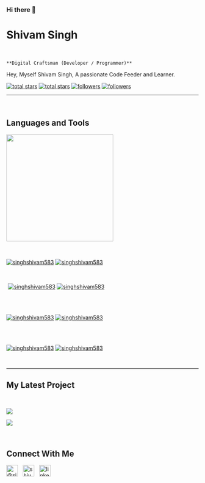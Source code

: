 ### Hi there 👋

<h1> Shivam Singh</h1>
<br /> 

                    
`**Digital Craftsman (Developer / Programmer)**`

                    

<p align="left">Hey, Myself Shivam Singh, A passionate Code Feeder and Learner.
</p>
<p align="left"> 
  <a href="https://github.com/singhshivam583?tab=repositories&sort=stargazers#gh-light-mode-only">
    <img alt="total stars" title="Total stars on GitHub" src="https://custom-icon-badges.demolab.com/github/stars/singhshivam583?color=3ea97d&style=for-the-badge&labelColor=40b682&logo=star#gh-light-mode-only"/></a>
  
  <a href="https://github.com/singhshivam583?tab=repositories&sort=stargazers#gh-dark-mode-only">
    <img alt="total stars" title="Total stars on GitHub" src="https://custom-icon-badges.demolab.com/github/stars/singhshivam583?color=655489&style=for-the-badge&labelColor=c691e9&logo=star#gh-dark-mode-only"/></a>
  
  <a href="https://github.com/singhshivam583?tab=followers#gh-light-mode-only">
    <img alt="followers" title="Follow me on Github" src="https://custom-icon-badges.demolab.com/github/followers/singhshivam583?color=2c4954&labelColor=2c3e50&style=for-the-badge&logo=person-add&label=Follow&logoColor=white#gh-light-mode-only"/></a>
    
  <a href="https://github.com/singhshivam583?tab=followers#gh-dark-mode-only">
    <img alt="followers" title="Follow me on Github" src="https://custom-icon-badges.demolab.com/github/followers/singhshivam583?color=dacc84&labelColor=f9e692&style=for-the-badge&logo=person-add&label=Follow&logoColor=white#gh-dark-mode-only"/></a>
</p>

---
<br />

                    

<h2>Languages and Tools</h2> 
<p align="left">
<img width="280px"  src="https://skillicons.dev/icons?i=Solidity,Javascript,nodejs,web3js,trufflejs,hardhat,html,css,raect&perline=9"  />
</p>
<br />

                    

<p><a href="https://github.com/singhshivam583#gh-dark-mode-only" target="_blank"><img align="center" src="https://github-readme-stats.vercel.app/api/top-langs/?username=singhshivam583&langs_count=6&show_icon=true&layout=compact&theme=nightowl#gh-dark-mode-only" alt="singhshivam583" /></a>
  <a href="https://github.com/singhshivam583#gh-light-mode-only" target="_blank"><img align="center" src="https://github-readme-stats.vercel.app/api/top-langs/?username=singhshivam583&langs_count=6&show_icon=true&layout=compact&theme=vue#gh-light-mode-only" alt="singhshivam583" /></a>
</p>

<br />

<p>&nbsp;<a href="https://github.com/singhshivam583#gh-dark-mode-only" target="_blank"><img align="center" src="https://github-readme-stats.vercel.app/api?username=singhshivam583&count_private=true&show_icons=true&theme=nightowl#gh-dark-mode-only" alt="singhshivam583" /></a>
<a href="https://github.com/singhshivam583#gh-light-mode-only" target="_blank"><img align="center" src="https://github-readme-stats.vercel.app/api?username=singhshivam583&count_private=true&show_icons=true&theme=vue#gh-light-mode-only" alt="singhshivam583" /></a>
</p> 
<br>
<br />

<p><a href="https://github.com/singhshivam583#gh-dark-mode-only" target="_blank"><img align="center" src="https://streak-stats.demolab.com?user=singhshivam583&theme=nightowl#gh-dark-mode-only" alt="singhshivam583"/></a>
<a href="https://github.com/singhshivam583#gh-light-mode-only" target="_blank"><img align="center" src="https://streak-stats.demolab.com?user=singhshivam583&theme=vue#gh-light-mode-only" alt="singhshivam583"/></a></p>
<br/>
<br />

<p><a href="https://github.com/singhshivam583#gh-dark-mode-only" target="_blank"><img align="center" src="https://github-readme-activity-graph.cyclic.app/graph?username=singhshivam583&theme=nightowl#gh-dark-mode-only" alt="singhshivam583" /></a>
<a href="https://github.com/singhshivam583#gh-light-mode-only" target="_blank"><img align="center" src="https://github-readme-activity-graph.cyclic.app/graph?username=singhshivam583&theme=vue#gh-light-mode-only" alt="singhshivam583" /></a></p>
<br/>

---


                    

<h2>My Latest Project</h2> 
<br />
<p><a href="https://github.com/singhshivam583/Voting DApp#gh-dark-mode-only" target="_blank"><img align="center" src="https://github-readme-stats.vercel.app/api/pin/?username=singhshivam583&repo=Voting DApp&theme=nightowl&show_owner=true#gh-dark-mode-only"/></a></p>
<p><a href="https://github.com/singhshivam583/Voting DApp#gh-light-mode-only" target="_blank"><img align="center" src="https://github-readme-stats.vercel.app/api/pin/?username=singhshivam583&repo=Voting DApp&theme=vue&show_owner=true#gh-light-mode-only"/></a></p>
<br />


                    

<h2>Connect With Me</h2> 
<p align="left">
<a href="https://twitter.com/@singhshivam583" target="_blank"><img align="left" width="30px" style="padding-right:10px;" src="https://raw.githubusercontent.com/rahuldkjain/github-profile-readme-generator/master/src/images/icons/Social/twitter.svg" alt="@singhshivam583" /></a>
<a href="https://instagram.com/shivam___Singh___10" target="_blank"><img align="left" width="30px" style="padding-right:10px" src="https://raw.githubusercontent.com/rahuldkjain/github-profile-readme-generator/master/src/images/icons/Social/instagram.svg" alt="shivam___Singh___10" /></a>
<a href="https://www.linkedin.com/in/shivam-singh-1a78a8212/" target="_blank"><img align="left" alt="linkedin" width="30px" style="padding-right: 10px;" src="https://cdn.jsdelivr.net/gh/devicons/devicon/icons/linkedin/linkedin-original.svg" /></a>
</p>

                

            
<!--
**singhshivam583/singhshivam583** is a ✨ _special_ ✨ repository because its `README.md` (this file) appears on your GitHub profile.

Here are some ideas to get you started:

- 🔭 I’m currently working on ...
- 🌱 I’m currently learning ...
- 👯 I’m looking to collaborate on ...
- 🤔 I’m looking for help with ...
- 💬 Ask me about ...
- 📫 How to reach me: ...
- 😄 Pronouns: ...
- ⚡ Fun fact: ...
-->
